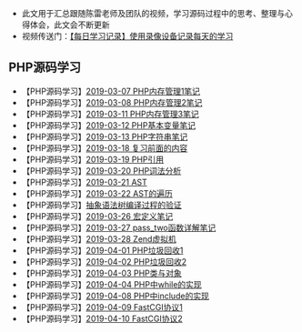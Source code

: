 - 此文用于汇总跟随陈雷老师及团队的视频，学习源码过程中的思考、整理与心得体会，此文会不断更新
 - 视频传送门：[【每日学习记录】使用录像设备记录每天的学习](https://segmentfault.com/a/1190000018488313)
## PHP源码学习
 - 【PHP源码学习】[2019-03-07 PHP内存管理1笔记](https://segmentfault.com/a/1190000018909215)
 - 【PHP源码学习】[2019-03-08 PHP内存管理2笔记](https://segmentfault.com/a/1190000018914652)
 - 【PHP源码学习】[2019-03-11 PHP内存管理3笔记](https://segmentfault.com/a/1190000018927762)
 - 【PHP源码学习】[2019-03-12 PHP基本变量笔记](https://segmentfault.com/a/1190000018936336)
 - 【PHP源码学习】[2019-03-13 PHP字符串笔记](https://segmentfault.com/a/1190000018950180)
 - 【PHP源码学习】[2019-03-18 复习前面的内容](https://segmentfault.com/a/1190000018964023)
 - 【PHP源码学习】[2019-03-19 PHP引用](https://segmentfault.com/a/1190000018985015)
 - 【PHP源码学习】[2019-03-20 PHP词法分析](https://segmentfault.com/a/1190000019010564)
 - 【PHP源码学习】[2019-03-21 AST](https://segmentfault.com/a/1190000019097615)
 - 【PHP源码学习】[2019-03-22 AST的遍历](https://segmentfault.com/a/1190000019206619)
 - 【PHP源码学习】[抽象语法树编译过程的验证](https://segmentfault.com/a/1190000019213189)
 - 【PHP源码学习】[2019-03-26 宏定义笔记](https://segmentfault.com/a/1190000019234185)
 - 【PHP源码学习】[2019-03-27 pass_two函数详解笔记](https://segmentfault.com/a/1190000019251039)
 - 【PHP源码学习】[2019-03-28 Zend虚拟机](https://segmentfault.com/a/1190000019382316)
 - 【PHP源码学习】[2019-04-01 PHP垃圾回收1](https://segmentfault.com/a/1190000019400319)
 - 【PHP源码学习】[2019-04-02 PHP垃圾回收2](https://segmentfault.com/a/1190000019650733)
 - 【PHP源码学习】[2019-04-03 PHP类与对象](https://segmentfault.com/a/1190000019674293)
 - 【PHP源码学习】[2019-04-04 PHP中while的实现](https://segmentfault.com/a/1190000019733425)
 - 【PHP源码学习】[2019-04-08 PHP中include的实现](https://segmentfault.com/a/1190000019741858)
 - 【PHP源码学习】[2019-04-09 FastCGI协议1](https://segmentfault.com/a/1190000019767015)
 - 【PHP源码学习】[2019-04-10 FastCGI协议2](https://segmentfault.com/a/1190000019790087)